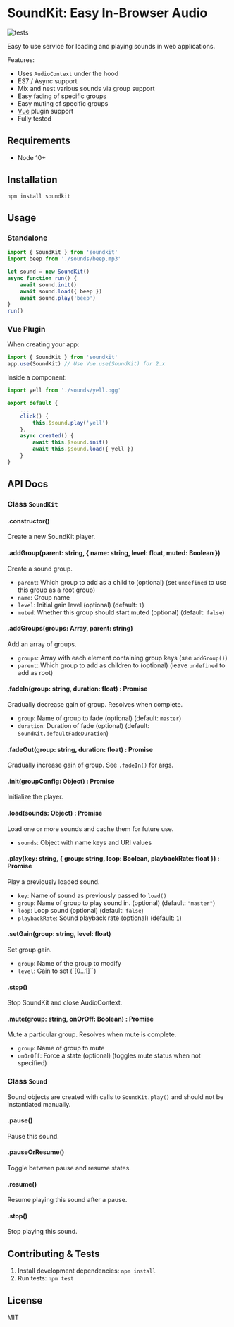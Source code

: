 SoundKit: Easy In-Browser Audio
===============================

![tests](https://github.com/foxxyz/soundkit/workflows/tests/badge.svg)

Easy to use service for loading and playing sounds in web applications.

Features:

 * Uses `AudioContext` under the hood
 * ES7 / Async support
 * Mix and nest various sounds via group support
 * Easy fading of specific groups
 * Easy muting of specific groups
 * [Vue](https://vuejs.org/) plugin support
 * Fully tested

Requirements
------------

 * Node 10+

Installation
------------

```shell
npm install soundkit
```

Usage
-----

### Standalone

```javascript
import { SoundKit } from 'soundkit'
import beep from './sounds/beep.mp3'

let sound = new SoundKit()
async function run() {
    await sound.init()
    await sound.load({ beep })
    await sound.play('beep')
}
run()
```

### Vue Plugin

When creating your app:

```javascript
import { SoundKit } from 'soundkit'
app.use(SoundKit) // Use Vue.use(SoundKit) for 2.x
```

Inside a component:

```javascript
import yell from './sounds/yell.ogg'

export default {
    ...
    click() {
        this.$sound.play('yell')
    },
    async created() {
        await this.$sound.init()
        await this.$sound.load({ yell })
    }
}
```

API Docs
--------

### Class `SoundKit`

#### .constructor()

Create a new SoundKit player.

#### .addGroup(parent: string, { name: string, level: float, muted: Boolean })

Create a sound group.
 * `parent`: Which group to add as a child to (optional) (set `undefined` to use this group as a root group)
 * `name`: Group name
 * `level`: Initial gain level (optional) (default: `1`)
 * `muted`: Whether this group should start muted (optional) (default: `false`)

#### .addGroups(groups: Array, parent: string)

Add an array of groups.
 * `groups`: Array with each element containing group keys (see `addGroup()`)
 * `parent`: Which group to add as children to (optional) (leave `undefined` to add as root)

#### .fadeIn(group: string, duration: float) : Promise

Gradually decrease gain of group. Resolves when complete.
 * `group`: Name of group to fade (optional) (default: `master`)
 * `duration`: Duration of fade (optional) (default: `SoundKit.defaultFadeDuration`)

#### .fadeOut(group: string, duration: float) : Promise

Gradually increase gain of group. See `.fadeIn()` for args.

#### .init(groupConfig: Object) : Promise

Initialize the player.

#### .load(sounds: Object) : Promise

Load one or more sounds and cache them for future use.
 * `sounds`: Object with name keys and URI values

#### .play(key: string, { group: string, loop: Boolean, playbackRate: float }) : Promise<Sound>

Play a previously loaded sound.
 * `key`: Name of sound as previously passed to `load()`
 * `group`: Name of group to play sound in. (optional) (default: `"master"`)
 * `loop`: Loop sound (optional) (default: `false`)
 * `playbackRate`: Sound playback rate (optional) (default: `1`)

#### .setGain(group: string, level: float)

Set group gain.
 * `group`: Name of the group to modify
 * `level`: Gain to set (`[0...1]``)

#### .stop()

Stop SoundKit and close AudioContext.

#### .mute(group: string, onOrOff: Boolean) : Promise

Mute a particular group. Resolves when mute is complete.
 * `group`: Name of group to mute
 * `onOrOff`: Force a state (optional) (toggles mute status when not specified)


### Class `Sound`

Sound objects are created with calls to `SoundKit.play()` and should not be instantiated manually.

#### .pause()

Pause this sound.

#### .pauseOrResume()

Toggle between pause and resume states.

#### .resume()

Resume playing this sound after a pause.

#### .stop()

Stop playing this sound.

Contributing & Tests
--------------------

1. Install development dependencies: `npm install`
2. Run tests: `npm test`

License
-------

MIT
